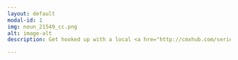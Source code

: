 ```yaml
---
layout: default
modal-id: 1
img: noun_21549_cc.png
alt: image-alt
description: Get hooked up with a local <a hre="http://cmxhub.com/series/">CMX Series.</a> CMX Series are local events for community professionals hosted by approved CMX Organizers all over the world.

---
```

